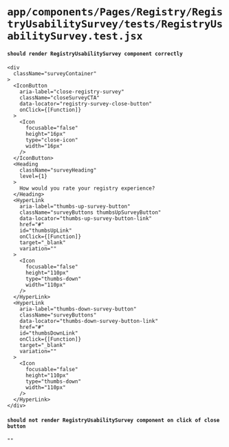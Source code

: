 # `app/components/Pages/Registry/RegistryUsabilitySurvey/tests/RegistryUsabilitySurvey.test.jsx`

#### `should render RegistryUsabilitySurvey component correctly`

```
<div
  className="surveyContainer"
>
  <IconButton
    aria-label="close-registry-survey"
    className="closeSurveyCTA"
    data-locator="registry-survey-close-button"
    onClick={[Function]}
  >
    <Icon
      focusable="false"
      height="16px"
      type="close-icon"
      width="16px"
    />
  </IconButton>
  <Heading
    className="surveyHeading"
    level={1}
  >
    How would you rate your registry experience?
  </Heading>
  <HyperLink
    aria-label="thumbs-up-survey-button"
    className="surveyButtons thumbsUpSurveyButton"
    data-locator="thumbs-up-survey-button-link"
    href="#"
    id="thumbsUpLink"
    onClick={[Function]}
    target="_blank"
    variation=""
  >
    <Icon
      focusable="false"
      height="110px"
      type="thumbs-down"
      width="110px"
    />
  </HyperLink>
  <HyperLink
    aria-label="thumbs-down-survey-button"
    className="surveyButtons"
    data-locator="thumbs-down-survey-button-link"
    href="#"
    id="thumbsDownLink"
    onClick={[Function]}
    target="_blank"
    variation=""
  >
    <Icon
      focusable="false"
      height="110px"
      type="thumbs-down"
      width="110px"
    />
  </HyperLink>
</div>
```

#### `should not render RegistryUsabilitySurvey component on click of close button`

```
""
```

